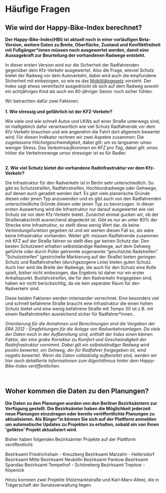 # Häufige Fragen


## Wie wird der Happy-Bike-Index berechnet?

**Der Happy-Bike-Index(HBI) ist aktuell noch in einer vorläufigen Beta-Version, weitere Daten zu Breite, Oberfläche, Zustand und Konfliktfreiheit mit Fußgänger\*innen müssen noch ausgewertet werden, damit eine Aussagekraft zur Beurteilung der vorhandenen Radwege entsteht.**

In dieser ersten Version wird nur die Sicherheit der Radfahrenden gegenüber dem Kfz-Verkehr ausgewertet. Also die Frage, wieviel Schutz bietet der Radweg vor dem Autoverkehr, dabei wird auch die empfundene Sicherheit mit einbezogen, so wie es das [Mobilitätsgesetz](https://www.berlin.de/senuvk/verkehr/mobilitaetsgesetz/ "Mobilitätsgesetz") vorsieht. Der Index sagt etwas vereinfacht ausgedrückt ob sich auf dem Radweg sowohl ein achtjähriges Kind als auch ein 80-jähriger Senior noch sicher fühlen.

Wir betrachten dafür zwei Faktoren:
<br /><br />
**1. Wie stressig und gefährlich ist der KFZ-Verkehr?**

Wie viele und wie schnell Autos und LKWs auf einer Straße unterwegs sind, ist maßgeblich dafür verantwortlich wie viel Schutz Radfahrende vor dem Kfz-Verkehr brauchen und wie angenehm die Fahrt dort allgemein bewertet wird. Für diesen Indikator rechnen wir zwei Aspekte zusammen:
Die *zugelassene Höchstgeschwindigkeit*, dabei gilt: um so langsamer umso weniger Stress.
Das *Verkehrsaufkommen an KFZ pro Tag*, dabei gilt: umso höher die Verkehrsmenge umso stressiger ist es für Radler. <br><br>


**2. Wie viel Schutz bietet die vorhandene Radinfrastruktur vor dem Kfz-Verkehr?**

Die Infrastruktur für den Radverkehr ist in Berlin sehr unterschiedlich. So gibt es Schutzstreifen, Radfahrstreifen, Hochbordradwege oder Gehwege, auf denen auch geradelt werden darf. Es gibt viele planerische Gründe diesen oder jenen Typ anzuwenden und es gibt auch von den Radfahrenden unterschiedliche Gründe diesen oder jenen Typ zu bevorzugen. In dieser ersten Auswertung wird die Infrastruktur nur darauf ausgewertet wie viel Schutz sie vor dem Kfz-Verkehr bietet. Zunächst einmal gucken wir, ob der Straßenabschnitt ausreichend abgedeckt ist. Gibt es nur an unter 80% der Strecke eine Infrastruktur, so stellt diese wenig Wert dar, da keine Verbindungsfunktion gegeben ist und wir werten diesen Fall so, als wäre keine Infrastruktur vorhanden. Weiter gilt: müssen Radfahrende zusammen mit KFZ auf der Straße fahren so stellt dies gar keinen Schutz dar. Den besten Schutzwert erhalten selbstständige Radwege, auf dem Gehweg geführte oder durch Poller getrennte sogenannte “geschützte Radstreifen”. “Schutzstreifen” (gestrichelte Markierung auf der Straße) bieten geringen Schutz und Radfahrstreifen (durchgezogene Linie) bieten guten Schutz. Auch hier wird die Breite der Radwege, die auch für den Schutz eine Rolle spielt, bisher nicht einbezogen, das Ergebnis ist daher nur ein erster Anhaltspunkt. Busfahrstreifen, die für den Radverkehr freigegeben sind, haben wir nicht berücksichtig, da sie kein seperater Raum für den Radverkehr sind.

Diese beiden Faktoren werden miteinander verrechnet. Eine besonders viel und schnell befahrene Straße braucht eine Infrastruktur die einen hohen Schutz bietet und eine wenig befahrene Straße mit Tempo 30 ist z.B. mit einem Radfahrstreifen ausreichend sicher für Radfahrer\*innen..

*Orientierung für die Annahmen und Berechnungen sind die Vorgaben der ERA 2012 - Empfehlungen für die Anlage von Radverkehrsanlagen. Da viele der Daten noch in der Aufbereitung sind, enthält der Index einen kleinen Faktor, der eine grobe Korrektur zu Komfort und Geschwindigkeit der Radinfrastruktur vornimmt. Dabei gilt ein selbstständiger Radweg wird positiv bewertet, ein Gehweg, der für Radfahrer freigegeben ist, wird negativ bewertet.
Wenn die Daten vollständig aufbereitet sind, werden wir hier auch detaillierte Informationen zum Algorhithmus hinter dem Happy-Bike-Index veröffentlichen.*


<br />

## Woher kommen die Daten zu den Planungen?

**Die Daten zu den Planungen wurden von den Berliner Bezirksämtern zur Verfügung gestellt. Die Bezirksämter haben die Möglichkeit jederzeit neue Planungen einzutragen oder bereits veröffentlichte Planungen zu aktualisieren. Als  Bürger\*in können Sie sich auf der Plattform anmelden um automatische Updates zu Projekten zu erhalten, sobald ein von Ihnen 'geliktes' Projekt aktualisiert wird.**

Bisher haben folgenden Bezirksämter Projekte auf der Plattform veröffentlicht:

Bezirksamt Friedrichshain - Kreuzberg
Bezirksamt Marzahn - Hellersdorf
Bezirksamt Mitte
Bezirksamt Neukölln
Bezirksamt Pankow
Bezirksamt Spandau
Bezirksamt Tempelhof - Schöneberg
Bezirksamt Treptow - Köpenick

Hinzu kommen zwei Projekte (Holzmarktstraße und Karl-Marx-Allee), die in Trägerschaft der Senatsverwaltung liegen.


